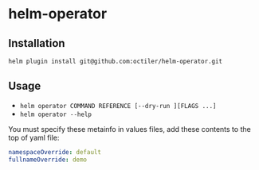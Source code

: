 # helm-operator

## Installation

```sh
helm plugin install git@github.com:octiler/helm-operator.git
```

## Usage

* `helm operator COMMAND REFERENCE [--dry-run ][FLAGS ...]`
* `helm operator --help`

You must specify these metainfo in values files, add these contents to the top of yaml file:

```yaml
namespaceOverride: default
fullnameOverride: demo
```
